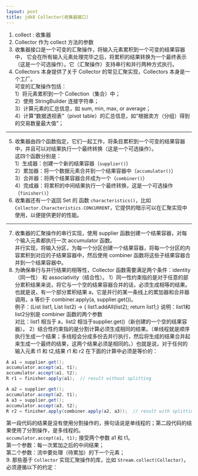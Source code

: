 ```yaml
---
layout: post
title: jdk8 Collector(收集器接口)
---
```

1. collect : 收集器
2. Collector 作为 collect 方法的参数
3. 收集器接口是一个可变的汇聚操作，将输入元素累积到一个可变的结果容器中，
它会在所有输入元素处理完毕之后，将累积的结果转换为一个最终表示（这是一个可选操作）。它（汇聚操作）支持串行和并行两种方式执行。
4. Collectors 本身提供了关于 Collector 的常见汇聚实现，Collectors 本身是一个工厂。  
可变的汇聚操作包括：  
1）将元素累积到一个 Collection（集合）中；  
2）使用 StringBuilder 连接字符串；  
3）计算元素的汇总信息，如 sum, min, max, or average；  
4）计算“数据透视表”（pivot table）的汇总信息，如“根据卖方（分组）得到的交易数量最大值”；  

----------------------------------------

5. 收集器由四个函数指定，它们一起工作，将条目累积到一个可变的结果容器中，并且可以对结果执行一个最终转换（这是一个可选操作）。  
这四个函数分别是：  
1）生成器：创建一个新的结果容器（`supplier()`）  
2）累加器：将一个数据元素合并到一个结果容器中（`accumulator()`）  
3）合并器：将两个结果容器合并成为一个（`combiner()`）  
4）完成器：将累积的中间结果执行一个最终转换，这是一个可选操作（`finisher()`）  
6. 收集器还有一个返回 Set<Characteristics > 的 函数 `characteristics()`，比如 `Collector.Characteristics.CONCURRENT`，它提供的暗示可以在汇聚实现中使用，以便提供更好的性能。

----------------------------------------

7. 收集器的汇聚操作的串行实现，使用 supplier 函数创建一个结果容器，对每个输入元素都执行一次 accumulator 函数。  
并行实现，将输入分区，为每一个分区创建一个结果容器，将每一个分区的内容累积到对应的子结果容器中，然后使用 combiner 函数将这些子结果容器合并到一个结果容器中。
8. 为确保串行与并行结果的相等性，Collector 函数需要满足两个条件：identity（同一性） 和 associativity（结合性）。
1）同一性约束指的是对于任意的部分累积结果来说，将它与一个空的结果容器合并的话，必须生成相等的结果。也就是说，有一个部分累积结果 a，它是并行的某一条线上的累加器和合并器调用，a 等价于 combiner.apply(a, supplier.get())。   
例子：(List<String> list1, List<String> list2) -> { list1.addAll(list2); return list1;}
说明：list1和list2分别是 combiner 函数的两个参数  
对比：list1 相当于 a，list2 相当于supplier.get()（新创建的一个空的结果容器）。
2）结合性约束指的是分割计算必须生成相同的结果。（单线程就是顺序执行生成一个结果；多线程会分成多份去并行执行，然后将生成的结果合并起来生成一个最终的结果，这两个结果必须是相同的。）也就是说，对于任何的输入元素 t1 和 t2,结果 r1 和 r2 在下面的计算中必须是等价的：

```java
A a1 = supplier.get();
accumulator.accept(a1, t1);
accumulator.accept(a1, t2);
R r1 = finisher.apply(a1);  // result without splitting

A a2 = supplier.get();
accumulator.accept(a2, t1);
A a3 = supplier.get();
accumulator.accept(a3, t2);
R r2 = finisher.apply(combiner.apply(a2, a3));  // result with splitting
```  
第一段代码的结果是没有使用分割操作的，换句话说是单线程的；第二段代码的结果使用了分割操作，是多线程的。  
`accumulator.accept(a1, t1);` 接受两个参数 a1 和 t1。  
第一个参数：每一次累加之后的中间结果；  
第二个参数：流中要处理（待累加）的下一个元素；  
9. 那些基于 `Collector` 实现汇聚操作的库，比如 `Stream.collect(Collector)`，必须遵循以下的约定：  


